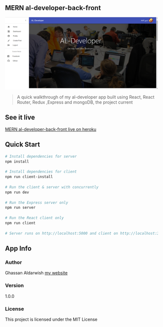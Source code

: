 ## MERN al-developer-back-front


![Screenshot](ad-developer.png)


> A quick walkthrough of my al-developer app built using React, React Router, Redux ,Express and mongoDB, the project current



## See it live

[MERN al-developer-back-front live on heroku](https://al-developer.herokuapp.com/)

## Quick Start

```bash
# Install dependencies for server
npm install

# Install dependencies for client
npm run client-install

# Run the client & server with concurrently
npm run dev

# Run the Express server only
npm run server

# Run the React client only
npm run client

# Server runs on http://localhost:5000 and client on http://localhost:3000
```


## App Info

### Author

Ghassan Aldarwish
[my website](http://ghassanaldarwish.de/)

### Version

1.0.0

### License

This project is licensed under the MIT License
